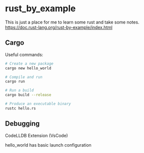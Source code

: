 # rust_by_example

This is just a place for me to learn some rust and take some notes.
https://doc.rust-lang.org/rust-by-example/index.html

## Cargo

Useful commands:

```bash
# Create a new package
cargo new hello_world

# Compile and run
cargo run

# Run a build
cargo build --release

# Produce an executable binary
rustc hello.rs
```

## Debugging

CodeLLDB Extension (VsCode)

hello_world has basic launch configuration
